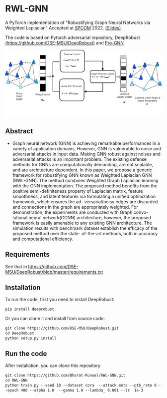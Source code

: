 # RWL-GNN 

A PyTorch implementation of "Robustifying Graph Neural Networks via Weighted Laplacian" Accepted at [SPCOM](https://ece.iisc.ac.in/~spcom/2022/) 2022. [(Slides)](https://drive.google.com/file/d/1Z0E9ualMfngrko_g1zdMu_VYB1IpcpCC/view?usp=sharing)

The code is based on Pytorch adversarial repository, DeepRobust [(https://github.com/DSE-MSU/DeepRobust)](https://github.com/DSE-MSU/DeepRobust) and [Pro-GNN](https://github.com/ChandlerBang/Pro-GNN)

<div align=center><img src="joint.png" width="700"/></div>

## Abstract 
- Graph neural network (GNN) is achieving remarkable performances in a variety of
application domains. However, GNN is vulnerable to noise and adversarial attacks
in input data. Making GNN robust against noises and adversarial attacks is an
important problem. The existing defense methods for GNNs are computationally
demanding, are not scalable, and are architecture dependent. In this paper, we
propose a generic framework for robustifying GNN known as Weighted Laplacian
GNN (RWL-GNN). The method combines Weighted Graph Laplacian learning
with the GNN implementation. The proposed method benefits from the positive
semi-definiteness property of Laplacian matrix, feature smoothness, and latent
features via formulating a unified optimization framework, which ensures the ad-
versarial/noisy edges are discarded and connections in the graph are appropriately
weighted. For demonstration, the experiments are conducted with Graph convo-
lutional neural network(GCNN) architecture, however, the proposed framework
is easily amenable to any existing GNN architecture. The simulation results with
benchmark dataset establish the efficacy of the proposed method over the state-
of-the-art methods, both in accuracy and computational efficiency. 

## Requirements
See that in https://github.com/DSE-MSU/DeepRobust/blob/master/requirements.txt

## Installation
To run the code, first you need to install DeepRobust:
```
pip install deeprobust
```
Or you can clone it and install from source code:
```
git clone https://github.com/DSE-MSU/DeepRobust.git
cd DeepRobust
python setup.py install
```

## Run the code
After installation, you can clone this repository
```
git clone https://github.com/Bharat-Runwal/RWL-GNN.git
cd RWL-GNN
python train.py --seed 10 --dataset cora  --attack meta --ptb_rate 0 --epoch 400 --alpha 1.0  --gamma 1.0 --lambda_ 0.001 --lr  1e-3
```


<!-- ## Cite
For more information, you can take a look at the [paper](https://arxiv.org/abs/2005.10203) or the detailed [code](https://github.com/DSE-MSU/DeepRobust/blob/master/deeprobust/graph/defense/prognn.py) shown in DeepRobust.

If you find this repo to be useful, please cite our paper. Thank you.
```
@inproceedings{jin2020graph,
  title={Graph Structure Learning for Robust Graph Neural Networks},
  author={Jin, Wei and Ma, Yao and Liu, Xiaorui and Tang, Xianfeng and Wang, Suhang and Tang, Jiliang},
  booktitle={26th ACM SIGKDD International Conference on Knowledge Discovery and Data Mining, KDD 2020},
  pages={66--74},
  year={2020},
  organization={Association for Computing Machinery}
}
``` -->
